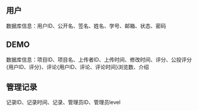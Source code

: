 ## 用户

数据库信息：用户ID、公开名、签名、姓名、学号、邮箱、状态、密码

## DEMO

数据库信息：项目ID、项目名、上传者ID、上传时间、修改时间、评分、公投评分{用户ID、评分}、评论{用户ID、评论、评论时间}浏览数、介绍

## 管理记录

记录ID、记录时间、记录、管理员ID、管理员level

